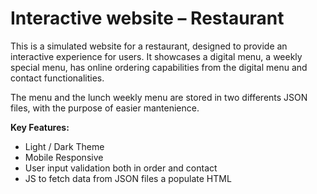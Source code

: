 # Interactive website – Restaurant

This is a simulated website for a restaurant, designed to provide an interactive experience for users. It showcases a digital menu, a weekly special menu, has online ordering capabilities from the digital menu and contact functionalities.

The menu and the lunch weekly menu are stored in two differents JSON files, with the purpose of easier mantenience. 

**Key Features:**

- Light / Dark Theme
- Mobile Responsive
- User input validation both in order and contact
- JS to fetch data from JSON files a populate HTML
